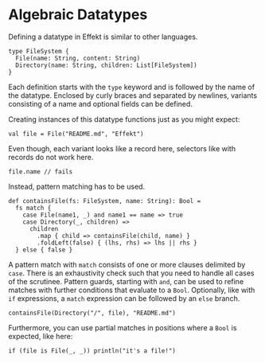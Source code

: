 # Algebraic Datatypes

Defining a datatype in Effekt is similar to other languages.

```
type FileSystem {
  File(name: String, content: String)
  Directory(name: String, children: List[FileSystem])
}
```

Each definition starts with the `type` keyword and is followed by the name of the datatype. Enclosed by curly braces
and separated by newlines, variants consisting of a name and optional fields can be defined.

Creating instances of this datatype functions just as you might expect:

```effekt:repl
val file = File("README.md", "Effekt")
```

Even though, each variant looks like a record here, selectors like with records do not work here.

```effekt:repl
file.name // fails
```

Instead, pattern matching has to be used.

```
def containsFile(fs: FileSystem, name: String): Bool =
  fs match {
    case File(name1, _) and name1 == name => true
    case Directory(_, children) => 
      children
        .map { child => containsFile(child, name) }
        .foldLeft(false) { (lhs, rhs) => lhs || rhs } 
  } else { false }
```

A pattern match with `match` consists of one or more clauses delimited by `case`. There is an exhaustivity check such 
that you need to handle all cases of the scrutinee. Pattern guards, starting with `and`, can be used to refine matches
with further conditions that evaluate to a `Bool`. Optionally, like with `if` expressions, a `match` expression can be 
followed by an `else` branch.

```effekt:repl
containsFile(Directory("/", file), "README.md")
```
Furthermore, you can use partial matches in positions where a `Bool` is expected, like here:

```effekt:repl
if (file is File(_, _)) println("it's a file!")
```
